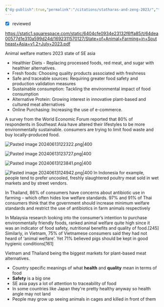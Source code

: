 ```yaml
---
{"dg-publish":true,"permalink":"/citations/statharas-and-zeng-2023/","tags":["citation","asia","good_growth_social_listening","SE_asia"],"created":"2025-10-23T12:03:38.013+01:00","updated":"2025-10-23T12:03:38.013+01:00"}
---
```

 

- [x] reviewed

https://static1.squarespace.com/static/6404cfe0934e23132f6ffa85/t/64dea00577d1e310a599d24d/1692311570127/State+of+Animal+Farming+in+Southeast+Asia+v1.2+July+2023.pdf

Animal welfare matters 2023 state of SE asia 

- Healthier Diets - Replacing processed foods, red meat, and sugar with healthier alternatives.
- Fresh foods: Choosing quality products associated with freshness
- Safe and traceable sources: Requiring greater food safety and production validation measures
- Sustainable consumption: Tackling the environmental impact of food consumption
- Alternative Protein: Growing interest in innovative plant-based and cultured meat alternatives 
- Online Purchasing: Increasing the use of e-commerce.

A survey from the World Economic Forum reported that 80% of respondents in Southeast Asia have altered their lifestyles to be more environmentally sustainable. consumers are trying to limit food waste and buy locally-produced food.

![Pasted image 20240613122322.png|400](/img/user/Pasted%20image%2020240613122322.png)

![Pasted image 20240613123727.png|400](/img/user/Pasted%20image%2020240613123727.png)

![Pasted image 20240613123841.png|400](/img/user/Pasted%20image%2020240613123841.png)

![Pasted image 20240613124942.png|400](/img/user/Pasted%20image%2020240613124942.png)
Ιn Indonesia for example, people tend to prefer uncooled, freshly slaughtered poultry meat sold in wet markets and by street vendors.

In Thailand, 86% of consumers have concerns about antibiotic use in farming – which often hides low welfare standards. 97% and 91% of Thai consumers think that the government should increase minimum welfare standards and restrict the use of antibiotics in farm animals respectively

In Malaysia research looking into the consumer’s intention to purchase environmentally friendly foods, ranked animal welfare quite high since it was an indicator of food safety, nutritional benefits and quality of food.[245] Similarly, in Vietnam, 75% of Vietnamese consumers said they had not heard of ‘animal welfare’. Yet 71% believed pigs should be kept in good hygienic conditions[161]

Vietnam and Thailand being the biggest markets for plant-based meat alternatives.

- Country specific meanings of what **health** and **quality** mean in terms of food
- **Safety** is a big one
- SE asia pays a lot of attention to traceability of food
- In some countries like Japan they're pretty healthy anyway so health angle may not land
- People may grow up seeing animals in cages and killed in front of them
